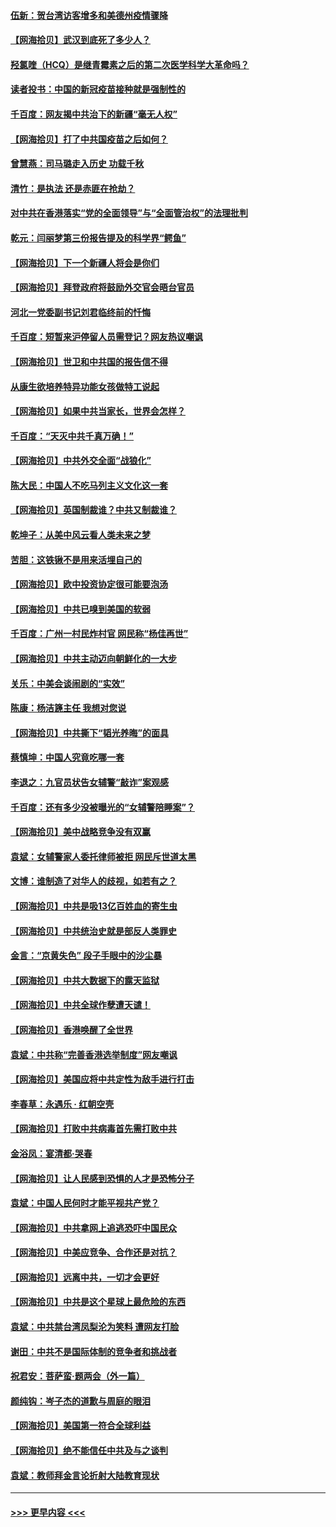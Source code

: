 #### [伍新：贺台湾访客增多和美德州疫情骤降](../pages/nsc993/n12865651.md?t=04092001) 
#### [【网海拾贝】武汉到底死了多少人？](../pages/nsc993/n12863707.md?t=04092001) 
#### [羟氯喹（HCQ）是继青霉素之后的第二次医学科学大革命吗？](../pages/nsc993/n12638564.md?t=04092001) 
#### [读者投书：中国的新冠疫苗接种就是强制性的](../pages/nsc993/n12859932.md?t=04092001) 
#### [千百度：网友揭中共治下的新疆“毫无人权”](../pages/nsc993/n12858385.md?t=04092001) 
#### [【网海拾贝】打了中共国疫苗之后如何？](../pages/nsc993/n12857866.md?t=04092001) 
#### [曾慧燕：司马璐走入历史 功载千秋](../pages/nsc993/n12856996.md?t=04092001) 
#### [清竹：是执法 还是赤匪在抢劫？](../pages/nsc993/n12856952.md?t=04092001) 
#### [对中共在香港落实“党的全面领导”与“全面管治权”的法理批判](../pages/nsc993/n12856929.md?t=04092001) 
#### [乾元：闫丽梦第三份报告提及的科学界“鳄鱼”](../pages/nsc993/n12855985.md?t=04092001) 
#### [【网海拾贝】下一个新疆人将会是你们](../pages/nsc993/n12855864.md?t=04092001) 
#### [【网海拾贝】拜登政府将鼓励外交官会晤台官员](../pages/nsc993/n12853615.md?t=04092001) 
#### [河北一党委副书记刘君临终前的忏悔](../pages/nsc993/n12849420.md?t=04092001) 
#### [千百度：短暂来沪停留人员需登记？网友热议嘲讽](../pages/nsc993/n12853497.md?t=04092001) 
#### [【网海拾贝】世卫和中共国的报告信不得](../pages/nsc993/n12850902.md?t=04092001) 
#### [从康生欲培养特异功能女孩做特工说起](../pages/nsc993/n12849289.md?t=04092001) 
#### [【网海拾贝】如果中共当家长，世界会怎样？](../pages/nsc993/n12848436.md?t=04092001) 
#### [千百度：“天灭中共千真万确！”](../pages/nsc993/n12845659.md?t=04092001) 
#### [【网海拾贝】中共外交全面“战狼化”](../pages/nsc993/n12845607.md?t=04092001) 
#### [陈大民：中国人不吃马列主义文化这一套](../pages/nsc993/n12842496.md?t=04092001) 
#### [【网海拾贝】英国制裁谁？中共又制裁谁？](../pages/nsc993/n12840909.md?t=04092001) 
#### [乾坤子：从美中风云看人类未来之梦](../pages/nsc993/n12840590.md?t=04092001) 
#### [苦胆：这铁锹不是用来活埋自己的](../pages/nsc993/n12839512.md?t=04092001) 
#### [【网海拾贝】欧中投资协定很可能要泡汤](../pages/nsc993/n12835122.md?t=04092001) 
#### [【网海拾贝】中共已嗅到美国的软弱](../pages/nsc993/n12832411.md?t=04092001) 
#### [千百度：广州一村民炸村官 网民称“杨佳再世”](../pages/nsc993/n12832380.md?t=04092001) 
#### [【网海拾贝】中共主动迈向朝鲜化的一大步](../pages/nsc993/n12829887.md?t=04092001) 
#### [关乐：中美会谈闹剧的“实效”](../pages/nsc993/n12826698.md?t=04092001) 
#### [陈康：杨洁篪主任  我想对您说](../pages/nsc993/n12826609.md?t=04092001) 
#### [【网海拾贝】中共撕下“韬光养晦”的面具](../pages/nsc993/n12826459.md?t=04092001) 
#### [蔡慎坤：中国人究竟吃哪一套](../pages/nsc993/n12826010.md?t=04092001) 
#### [李退之：九官员状告女辅警“敲诈”案观感](../pages/nsc993/n12823984.md?t=04092001) 
#### [千百度：还有多少没被曝光的“女辅警陪睡案”？](../pages/nsc993/n12822136.md?t=04092001) 
#### [【网海拾贝】美中战略竞争没有双赢](../pages/nsc993/n12822105.md?t=04092001) 
#### [袁斌：女辅警家人委托律师被拒 网民斥世道太黑](../pages/nsc993/n12822004.md?t=04092001) 
#### [文博：谁制造了对华人的歧视，如若有之？](../pages/nsc993/n12821635.md?t=04092001) 
#### [【网海拾贝】中共是吸13亿百姓血的寄生虫](../pages/nsc993/n12819191.md?t=04092001) 
#### [【网海拾贝】中共统治史就是部反人类罪史](../pages/nsc993/n12816738.md?t=04092001) 
#### [金言：“京黄失色” 段子手眼中的沙尘暴](../pages/nsc993/n12815700.md?t=04092001) 
#### [【网海拾贝】中共大数据下的露天监狱](../pages/nsc993/n12811075.md?t=04092001) 
#### [【网海拾贝】中共全球作孽遭天谴！](../pages/nsc993/n12810258.md?t=04092001) 
#### [【网海拾贝】香港唤醒了全世界](../pages/nsc993/n12809100.md?t=04092001) 
#### [袁斌：中共称“完善香港选举制度”网友嘲讽](../pages/nsc993/n12808994.md?t=04092001) 
#### [【网海拾贝】美国应将中共定性为敌手进行打击](../pages/nsc993/n12806870.md?t=04092001) 
#### [李春草：永遇乐 · 红朝空壳](../pages/nsc993/n12805365.md?t=04092001) 
#### [【网海拾贝】打败中共病毒首先需打败中共](../pages/nsc993/n12803930.md?t=04092001) 
#### [金浴凤：宴清都‧哭春](../pages/nsc993/n12801601.md?t=04092001) 
#### [【网海拾贝】让人民感到恐惧的人才是恐怖分子](../pages/nsc993/n12799347.md?t=04092001) 
#### [袁斌：中国人民何时才能平视共产党？](../pages/nsc993/n12799306.md?t=04092001) 
#### [【网海拾贝】中共拿网上追逃恐吓中国民众](../pages/nsc993/n12796905.md?t=04092001) 
#### [【网海拾贝】中美应竞争、合作还是对抗？](../pages/nsc993/n12794675.md?t=04092001) 
#### [【网海拾贝】远离中共，一切才会更好](../pages/nsc993/n12793572.md?t=04092001) 
#### [【网海拾贝】中共是这个星球上最危险的东西](../pages/nsc993/n12791400.md?t=04092001) 
#### [袁斌：中共禁台湾凤梨沦为笑料 遭网友打脸](../pages/nsc993/n12791335.md?t=04092001) 
#### [谢田：中共不是国际体制的竞争者和挑战者](../pages/nsc993/n12791212.md?t=04092001) 
#### [祝君安：菩萨蛮·题两会（外一篇）](../pages/nsc993/n12786801.md?t=04092001) 
#### [颜纯钩：岑子杰的道歉与周庭的眼泪](../pages/nsc993/n12786775.md?t=04092001) 
#### [【网海拾贝】美国第一符合全球利益](../pages/nsc993/n12786666.md?t=04092001) 
#### [【网海拾贝】绝不能信任中共及与之谈判](../pages/nsc993/n12784266.md?t=04092001) 
#### [袁斌：教师拜金言论折射大陆教育现状](../pages/nsc993/n12783868.md?t=04092001) 

----
#### [ >>> 更早内容 <<< ](../indexes/nsc993-earlier.md)
